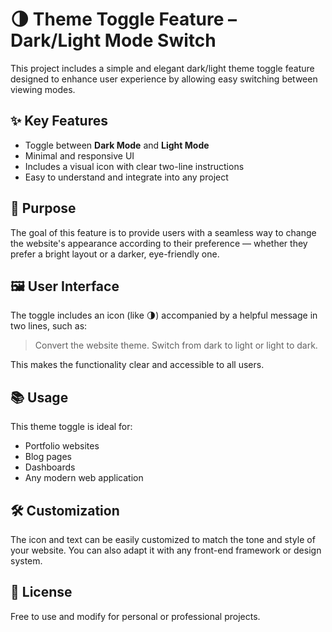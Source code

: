 # 🌗 Theme Toggle Feature – Dark/Light Mode Switch

This project includes a simple and elegant dark/light theme toggle feature designed to enhance user experience by allowing easy switching between viewing modes.

## ✨ Key Features

* Toggle between **Dark Mode** and **Light Mode**
* Minimal and responsive UI
* Includes a visual icon with clear two-line instructions
* Easy to understand and integrate into any project

## 🎯 Purpose

The goal of this feature is to provide users with a seamless way to change the website's appearance according to their preference — whether they prefer a bright layout or a darker, eye-friendly one.

## 🖼️ User Interface

The toggle includes an icon (like 🌗) accompanied by a helpful message in two lines, such as:

> Convert the website theme.
> Switch from dark to light or light to dark.

This makes the functionality clear and accessible to all users.

## 📚 Usage

This theme toggle is ideal for:

* Portfolio websites
* Blog pages
* Dashboards
* Any modern web application

## 🛠️ Customization

The icon and text can be easily customized to match the tone and style of your website. You can also adapt it with any front-end framework or design system.

## 📌 License

Free to use and modify for personal or professional projects.